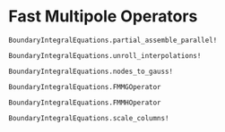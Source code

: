 # Fast Multipole Operators
```@docs
BoundaryIntegralEquations.partial_assemble_parallel!
```

```@docs
BoundaryIntegralEquations.unroll_interpolations!
```

```@docs
BoundaryIntegralEquations.nodes_to_gauss!
```

```@docs
BoundaryIntegralEquations.FMMGOperator
```

```@docs
BoundaryIntegralEquations.FMMHOperator
```

```@docs
BoundaryIntegralEquations.scale_columns!
```
